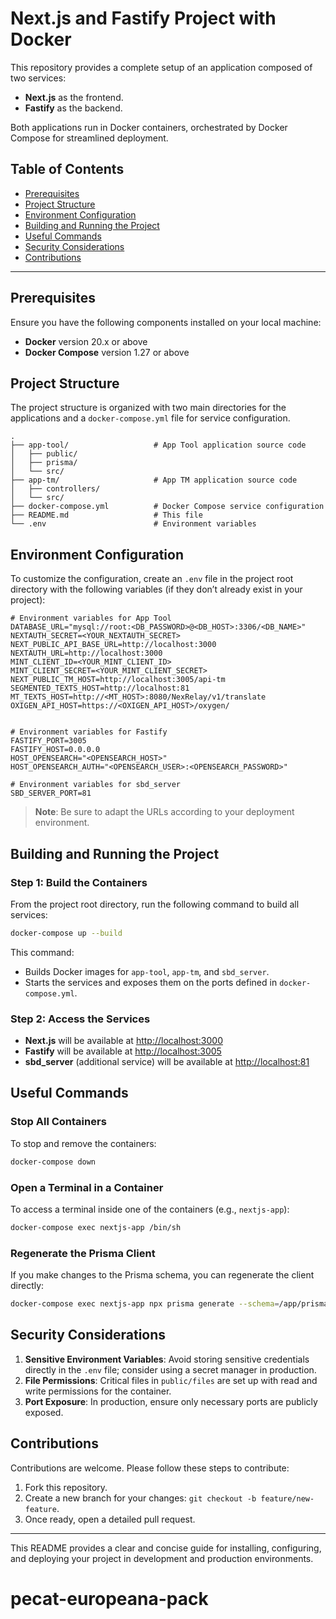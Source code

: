 # Next.js and Fastify Project with Docker

This repository provides a complete setup of an application composed of two services:

- **Next.js** as the frontend.
- **Fastify** as the backend.

Both applications run in Docker containers, orchestrated by Docker Compose for streamlined deployment.

## Table of Contents

- [Prerequisites](#prerequisites)
- [Project Structure](#project-structure)
- [Environment Configuration](#environment-configuration)
- [Building and Running the Project](#building-and-running-the-project)
- [Useful Commands](#useful-commands)
- [Security Considerations](#security-considerations)
- [Contributions](#contributions)

---

## Prerequisites

Ensure you have the following components installed on your local machine:

- **Docker** version 20.x or above
- **Docker Compose** version 1.27 or above

## Project Structure

The project structure is organized with two main directories for the applications and a `docker-compose.yml` file for service configuration.

```plaintext
.
├── app-tool/                   # App Tool application source code
│   ├── public/
│   ├── prisma/
│   └── src/
├── app-tm/                     # App TM application source code
│   ├── controllers/
│   └── src/
├── docker-compose.yml          # Docker Compose service configuration
├── README.md                   # This file
└── .env                        # Environment variables
```

## Environment Configuration

To customize the configuration, create an `.env` file in the project root directory with the following variables (if they don’t already exist in your project):

```plaintext
# Environment variables for App Tool
DATABASE_URL="mysql://root:<DB_PASSWORD>@<DB_HOST>:3306/<DB_NAME>"
NEXTAUTH_SECRET=<YOUR_NEXTAUTH_SECRET>
NEXT_PUBLIC_API_BASE_URL=http://localhost:3000
NEXTAUTH_URL=http://localhost:3000
MINT_CLIENT_ID=<YOUR_MINT_CLIENT_ID>
MINT_CLIENT_SECRET=<YOUR_MINT_CLIENT_SECRET>
NEXT_PUBLIC_TM_HOST=http://localhost:3005/api-tm
SEGMENTED_TEXTS_HOST=http://localhost:81
MT_TEXTS_HOST=http://<MT_HOST>:8080/NexRelay/v1/translate
OXIGEN_API_HOST=https://<OXIGEN_API_HOST>/oxygen/


# Environment variables for Fastify
FASTIFY_PORT=3005
FASTIFY_HOST=0.0.0.0
HOST_OPENSEARCH="<OPENSEARCH_HOST>"
HOST_OPENSEARCH_AUTH="<OPENSEARCH_USER>:<OPENSEARCH_PASSWORD>"

# Environment variables for sbd_server
SBD_SERVER_PORT=81
```

> **Note**: Be sure to adapt the URLs according to your deployment environment.

## Building and Running the Project

### Step 1: Build the Containers

From the project root directory, run the following command to build all services:

```bash
docker-compose up --build
```

This command:

- Builds Docker images for `app-tool`, `app-tm`, and `sbd_server`.
- Starts the services and exposes them on the ports defined in `docker-compose.yml`.

### Step 2: Access the Services

- **Next.js** will be available at [http://localhost:3000](http://localhost:3000)
- **Fastify** will be available at [http://localhost:3005](http://localhost:3005)
- **sbd_server** (additional service) will be available at [http://localhost:81](http://localhost:81)

## Useful Commands

### Stop All Containers

To stop and remove the containers:

```bash
docker-compose down
```

### Open a Terminal in a Container

To access a terminal inside one of the containers (e.g., `nextjs-app`):

```bash
docker-compose exec nextjs-app /bin/sh
```

### Regenerate the Prisma Client

If you make changes to the Prisma schema, you can regenerate the client directly:

```bash
docker-compose exec nextjs-app npx prisma generate --schema=/app/prisma/schema.prisma
```

## Security Considerations

1. **Sensitive Environment Variables**: Avoid storing sensitive credentials directly in the `.env` file; consider using a secret manager in production.
2. **File Permissions**: Critical files in `public/files` are set up with read and write permissions for the container.
3. **Port Exposure**: In production, ensure only necessary ports are publicly exposed.

## Contributions

Contributions are welcome. Please follow these steps to contribute:

1. Fork this repository.
2. Create a new branch for your changes: `git checkout -b feature/new-feature`.
3. Once ready, open a detailed pull request.

---

This README provides a clear and concise guide for installing, configuring, and deploying your project in development and production environments.
# pecat-europeana-pack
